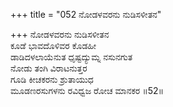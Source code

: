 +++
title = "052 ನೋಡಳವರನು ನುಡಿಸಳೀತನ"

+++
ನೋಡಳವರನು ನುಡಿಸಳೀತನ  
ಕೂಡೆ ಭಾವದೊಳಿವರ ಕೊಡಹೀ  
ಡಾಡಿದಳಲಾಯೆನುತ ಧೃಷ್ಟದ್ಯುಮ್ನ ನಸುನಗುತ   
ನೋಡು ತಂಗಿ ವಿರಾಟನುತ್ತರ  
ಗೂಡಿ ಕೀಚಕರನು ಶ್ರುತಾಯುಧ  
ಮೂಡಣರಸುಗಳನು ರವಿಧ್ವಜ ರೋಚ ಮಾನಕರ      ॥52॥